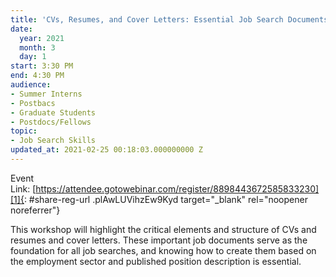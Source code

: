 ```yaml
---
title: 'CVs, Resumes, and Cover Letters: Essential Job Search Documents'
date:
  year: 2021
  month: 3
  day: 1
start: 3:30 PM
end: 4:30 PM
audience:
- Summer Interns
- Postbacs
- Graduate Students
- Postdocs/Fellows
topic:
- Job Search Skills
updated_at: 2021-02-25 00:18:03.000000000 Z
---
```

Event
Link: [https://attendee.gotowebinar.com/register/8898443672585833230][1]{:
#share-reg-url .plAwLUVihzEw9Kyd target="_blank" rel="noopener
noreferrer"}

This workshop will highlight the critical elements and structure of CVs
and resumes and cover letters. These important job documents serve as
the foundation for all job searches, and knowing how to create them
based on the employment sector and published position description is
essential. 



[1]: https://attendee.gotowebinar.com/register/8898443672585833230

